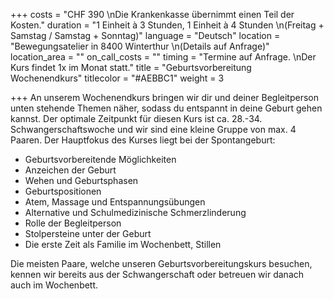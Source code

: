 +++
costs = "CHF 390  \nDie Krankenkasse übernimmt einen Teil der Kosten."
duration = "1 Einheit à 3 Stunden, 1 Einheit à 4 Stunden  \n(Freitag + Samstag / Samstag + Sonntag)"
language = "Deutsch"
location = "Bewegungsatelier in 8400 Winterthur  \n(Details auf Anfrage)"
location_area = ""
on_call_costs = ""
timing = "Termine auf Anfrage.  \nDer Kurs findet 1x im Monat statt."
title = "Geburtsvorbereitung Wochenendkurs"
titlecolor = "#AEBBC1"
weight = 3

+++
An unserem Wochenendkurs bringen wir dir und deiner Begleitperson unten stehende Themen näher, sodass du entspannt in deine Geburt gehen kannst. Der optimale Zeitpunkt für diesen Kurs ist ca. 28.-34. Schwangerschaftswoche und wir sind eine kleine Gruppe von max. 4 Paaren. Der Hauptfokus des Kurses liegt bei der Spontangeburt:

* Geburtsvorbereitende Möglichkeiten
* Anzeichen der Geburt
* Wehen und Geburtsphasen
* Geburtspositionen
* Atem, Massage und Entspannungsübungen
* Alternative und Schulmedizinische Schmerzlinderung
* Rolle der Begleitperson
* Stolpersteine unter der Geburt
* Die erste Zeit als Familie im Wochenbett, Stillen

Die meisten Paare, welche unseren Geburtsvorbereitungskurs besuchen, kennen wir bereits aus der Schwangerschaft oder betreuen wir danach auch im Wochenbett.